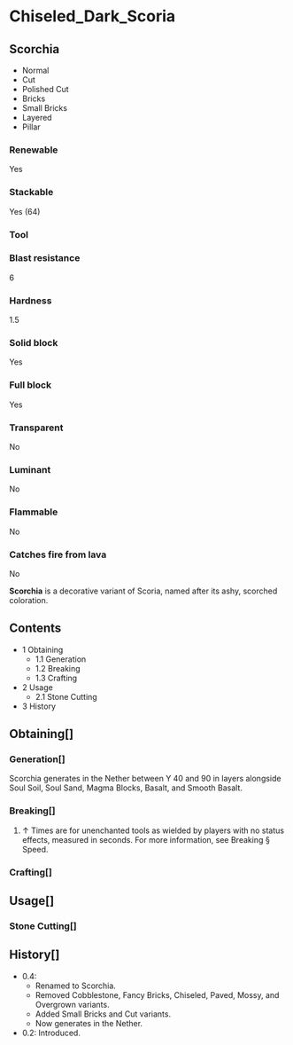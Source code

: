 # Chiseled_Dark_Scoria

## Scorchia

- Normal
- Cut
- Polished Cut
- Bricks
- Small Bricks
- Layered
- Pillar

### Renewable

Yes

### Stackable

Yes (64)

### Tool

### Blast resistance

6

### Hardness

1.5

### Solid block

Yes

### Full block

Yes

### Transparent

No

### Luminant

No

### Flammable

No

### Catches fire from lava

No

**Scorchia** is a decorative variant of Scoria, named after its ashy, scorched coloration.

## Contents

- 1 Obtaining
    - 1.1 Generation
    - 1.2 Breaking
    - 1.3 Crafting
- 2 Usage
    - 2.1 Stone Cutting
- 3 History

## Obtaining[]

### Generation[]

Scorchia generates in the Nether between Y 40 and 90 in layers alongside Soul Soil, Soul Sand, Magma Blocks, Basalt, and Smooth Basalt.

### Breaking[]

1. ↑ Times are for unenchanted tools as wielded by players with no status effects, measured in seconds. For more information, see Breaking § Speed.

### Crafting[]

## Usage[]

### Stone Cutting[]

## History[]

- 0.4:
    - Renamed to Scorchia.
    - Removed Cobblestone, Fancy Bricks, Chiseled, Paved, Mossy, and Overgrown variants.
    - Added Small Bricks and Cut variants.
    - Now generates in the Nether.
- 0.2: Introduced.